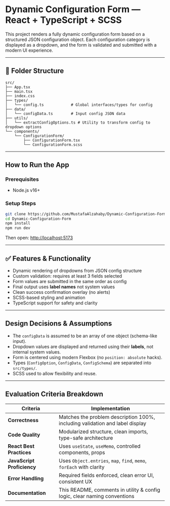 # Dynamic Configuration Form — React + TypeScript + SCSS

This project renders a fully dynamic configuration form based on a structured JSON configuration object. Each configuration category is displayed as a dropdown, and the form is validated and submitted with a modern UI experience.

---

## 📁 Folder Structure
```
src/
├── App.tsx
├── main.tsx
├── index.css
├── types/
│   └── config.ts            # Global interfaces/types for config
├── data/
│   └── configData.ts        # Input config JSON data
├── utils/
│   └── extractConfigOptions.ts # Utility to transform config to dropdown options
└── components/
    └── ConfigurationForm/
        ├── ConfigurationForm.tsx
        └── ConfigurationForm.scss
```

---

## How to Run the App

### Prerequisites
- Node.js v16+

### Setup Steps
```bash
git clone https://github.com/MustafaAlzahaby/Dynamic-Configuration-Form.git
cd Dynamic-Configuration-Form
npm install
npm run dev
```
Then open: [http://localhost:5173](http://localhost:5173)

---

## ✅ Features & Functionality
- Dynamic rendering of dropdowns from JSON config structure
- Custom validation: requires at least 3 fields selected
- Form values are submitted in the same order as config
- Final output uses **label names** not system values
- Clean success confirmation overlay (no alerts)
- SCSS-based styling and animation
- TypeScript support for safety and clarity

---

## Design Decisions & Assumptions
- The `configData` is assumed to be an array of one object (schema-like input).
- Dropdown values are displayed and returned using their **labels**, not internal system values.
- Form is centered using modern Flexbox (no `position: absolute` hacks).
- Types (`ConfigOption`, `ConfigData`, `ConfigSchema`) are separated into `src/types/`.
- SCSS used to allow flexibility and reuse.

---

## Evaluation Criteria Breakdown

| Criteria               | Implementation                                                                 |
|------------------------|---------------------------------------------------------------------------------|
| **Correctness**        | Matches the problem description 100%, including validation and label display     |
| **Code Quality**       | Modularized structure, clean imports, type-safe architecture                     |
| **React Best Practices** | Uses `useState`, `useMemo`, controlled components, props                         |
| **JavaScript Proficiency** | Uses `Object.entries`, `map`, `find`, `memo`, `forEach` with clarity              |
| **Error Handling**     | Required fields enforced, clean error UI, consistent UX                         |
| **Documentation**      | This README, comments in utility & config logic, clear naming conventions        |
